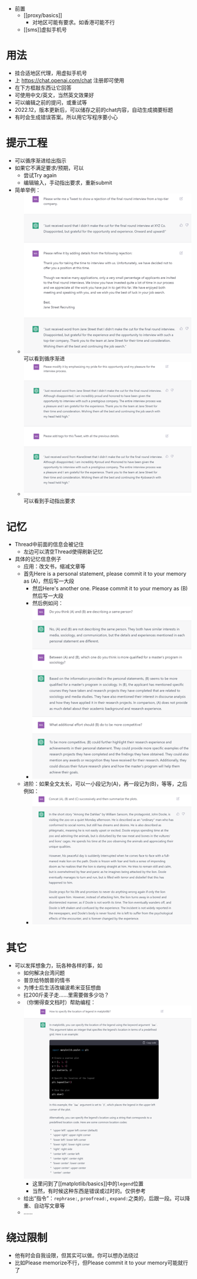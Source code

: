 - 前置
  - [[proxy/basics]]
    - 对地区可能有要求。如香港可能不行
  - [[sms]]虚拟手机号
# 用法
- 挂合适地区代理，用虚拟手机号
- 上 https://chat.openai.com/chat 注册即可使用
- 在下方框敲东西让它回答
- 可使用中文/英文，当然英文效果好
- 可以编辑之前的提问，或重试等
- 2022.12，版本更新后，可以储存之前的chat内容，自动生成摘要标题
- 有时会生成错误答案。所以用它写程序要小心
# 提示工程
- 可以循序渐进给出指示
- 如果它不满足要求/预期，可以
  - 尝试Try again
  - 编辑输入，手动指出要求，重新submit
- 简单举例：
  - ![](prompt-example-0.png) 可以看到循序渐进
  - ![](prompt-example-1.png) 可以看到手动指出要求
# 记忆
- Thread中前面的信息会被记住
  - 左边可以清空Thread使得刷新记忆
- 具体的记忆信息例子
  - 应用：改文书，缩减文章等
  - 首先Here is a personal statement, please commit it to your memory as (A)，然后写一大段
    - 然后Here's another one. Please commit it to your memory as (B)然后写一大段
    - 然后例如问：
    - ![](prompt-example-memory.png)
  - 进阶：如果全文太长，可以一小段记为(A)，再一段记为(B)，等等，之后例如：
    - ![](prompt-example-memory-by-parts.png)
# 其它
- 可以发挥想象力，玩各种各样的事，如
  - 如何解决台湾问题
  - 普京给特朗普的情书
  - 为博士后生活改编波希米亚狂想曲
  - 扛200斤麦子走……里需要做多少功？
  - （你懒得查文档时）帮助编程： ![](programming-aid.png)
    - 这里问到了[[matplotlib/basics]]中的`legend`位置
    - 当然，有时候这种东西是错误或过时的。仅供参考
  - 给出“指令”：`rephrase:`, `proofread:`, `expand:`之类的，后跟一段。可以降重、自动写文章等
  - ……
# 绕过限制
- 他有时会自我设限，但其实可以做。你可以想办法绕过
- 比如Please memorize不行，但Please commit it to your memory可能就行了